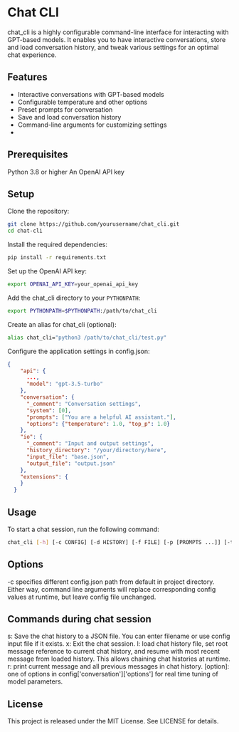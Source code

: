 # Chat CLI

chat_cli is a highly configurable command-line interface for interacting with GPT-based models. It enables you to have interactive conversations, store and load conversation history, and tweak various settings for an optimal chat experience.

## Features

- Interactive conversations with GPT-based models
- Configurable temperature and other options
- Preset prompts for conversation
- Save and load conversation history
- Command-line arguments for customizing settings
- 
## Prerequisites

Python 3.8 or higher
An OpenAI API key

## Setup
Clone the repository:
```bash
git clone https://github.com/yourusername/chat_cli.git
cd chat-cli
```

Install the required dependencies:
```bash
pip install -r requirements.txt
```

Set up the OpenAI API key:
```bash
export OPENAI_API_KEY=your_openai_api_key
```

Add the chat_cli directory to your `PYTHONPATH`:
```bash
export PYTHONPATH=$PYTHONPATH:/path/to/chat_cli
```

Create an alias for chat_cli (optional):
```bash
alias chat_cli="python3 /path/to/chat_cli/test.py"
```

Configure the application settings in config.json:
```json
{
    "api": {
      ...,
      "model": "gpt-3.5-turbo"
    },
    "conversation": {
      "_comment": "Conversation settings",
      "system": [0],
      "prompts": ["You are a helpful AI assistant."],
      "options": {"temperature": 1.0, "top_p": 1.0}
    },
    "io": {
      "_comment": "Input and output settings",
      "history_directory": "/your/directory/here",
      "input_file": "base.json",
      "output_file": "output.json"
    },
    "extensions": {
    }
  }
```

## Usage
To start a chat session, run the following command:

```bash 
chat_cli [-h] [-c CONFIG] [-d HISTORY] [-f FILE] [-p [PROMPTS ...]] [-t TEMPERATURE]
```

## Options
-c specifies different config.json path from default in project directory. Either way, command line arguments will replace corresponding config values at runtime, but leave config file unchanged. 

## Commands during chat session
s: Save the chat history to a JSON file. You can enter filename or use config input file if it exists. 
x: Exit the chat session.
l: load chat history file, set root message reference to current chat history, and resume with most recent message from loaded history. This allows chaining chat histories at runtime. 
r: print current message and all previous messages in chat history. 
[option]: one of options in config['conversation']['options'] for real time tuning of model parameters.

## License
This project is released under the MIT License. See LICENSE for details.
